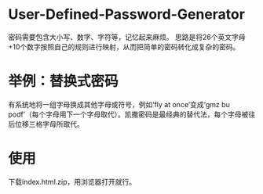 # User-Defined-Password-Generator
密码需要包含大小写、数字、字符等，记忆起来麻烦。
思路是将26个英文字母+10个数字按照自己的规则进行映射，从而把简单的密码转化成复杂的密码。
# 举例：替换式密码
有系统地将一组字母换成其他字母或符号，例如‘fly at once’变成‘gmz bu podf’（每个字母用下一个字母取代）。凯撒密码是最经典的替代法，每个字母被往后位移三格字母所取代。
# 使用
下载index.html.zip，用浏览器打开就行。
